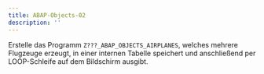 ```yaml
---
title: ABAP-Objects-02
description: ''
---
```


Erstelle das Programm `Z???_ABAP_OBJECTS_AIRPLANES`, welches mehrere Flugzeuge erzeugt, in einer internen Tabelle speichert und anschließend per LOOP-Schleife auf dem Bildschirm ausgibt.
